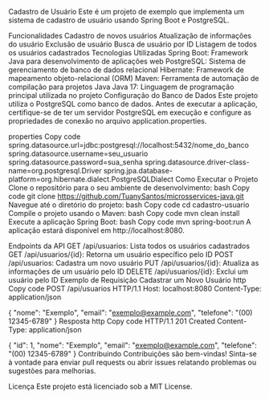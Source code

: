Cadastro de Usuário
Este é um projeto de exemplo que implementa um sistema de cadastro de usuário usando Spring Boot e PostgreSQL.

Funcionalidades
Cadastro de novos usuários
Atualização de informações do usuário
Exclusão de usuário
Busca de usuário por ID
Listagem de todos os usuários cadastrados
Tecnologias Utilizadas
Spring Boot: Framework Java para desenvolvimento de aplicações web
PostgreSQL: Sistema de gerenciamento de banco de dados relacional
Hibernate: Framework de mapeamento objeto-relacional (ORM)
Maven: Ferramenta de automação de compilação para projetos Java
Java 17: Linguagem de programação principal utilizada no projeto
Configuração do Banco de Dados
Este projeto utiliza o PostgreSQL como banco de dados. Antes de executar a aplicação, certifique-se de ter um servidor PostgreSQL em execução e configure as propriedades de conexão no arquivo application.properties.

properties
Copy code
spring.datasource.url=jdbc:postgresql://localhost:5432/nome_do_banco
spring.datasource.username=seu_usuario
spring.datasource.password=sua_senha
spring.datasource.driver-class-name=org.postgresql.Driver
spring.jpa.database-platform=org.hibernate.dialect.PostgreSQLDialect
Como Executar o Projeto
Clone o repositório para o seu ambiente de desenvolvimento:
bash
Copy code
git clone https://github.com/TuanySantos/microsservices-java.git
Navegue até o diretório do projeto:
bash
Copy code
cd cadastro-usuario
Compile o projeto usando o Maven:
bash
Copy code
mvn clean install
Execute a aplicação Spring Boot:
bash
Copy code
mvn spring-boot:run
A aplicação estará disponível em http://localhost:8080.

Endpoints da API
GET /api/usuarios: Lista todos os usuários cadastrados
GET /api/usuarios/{id}: Retorna um usuário específico pelo ID
POST /api/usuarios: Cadastra um novo usuário
PUT /api/usuarios/{id}: Atualiza as informações de um usuário pelo ID
DELETE /api/usuarios/{id}: Exclui um usuário pelo ID
Exemplo de Requisição
Cadastrar um Novo Usuário
http
Copy code
POST /api/usuarios HTTP/1.1
Host: localhost:8080
Content-Type: application/json

{
"nome": "Exemplo",
"email": "exemplo@example.com",
"telefone": "(00) 12345-6789"
}
Resposta
http
Copy code
HTTP/1.1 201 Created
Content-Type: application/json

{
"id": 1,
"nome": "Exemplo",
"email": "exemplo@example.com",
"telefone": "(00) 12345-6789"
}
Contribuindo
Contribuições são bem-vindas! Sinta-se à vontade para enviar pull requests ou abrir issues relatando problemas ou sugestões para melhorias.

Licença
Este projeto está licenciado sob a MIT License.
